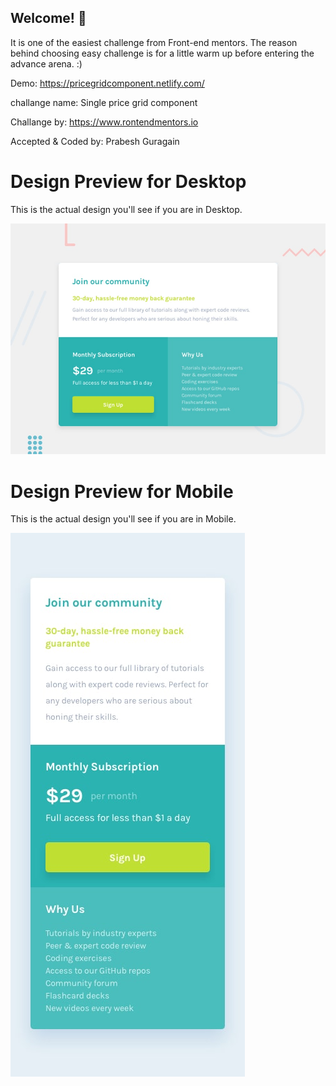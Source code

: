 ## Welcome! 👋

It is one of the easiest challenge from Front-end mentors. The reason behind choosing easy challenge is for a little warm up before entering the advance arena. :)

Demo: https://pricegridcomponent.netlify.com/

challange name: Single price grid component

Challange by: https://www.rontendmentors.io

Accepted & Coded by: Prabesh Guragain

# Design Preview for Desktop

This is the actual design you'll see if you are in Desktop.

![Design preview for the Single Price Grid Component coding challenge](./design/desktop-preview.jpg)

# Design Preview for Mobile

This is the actual design you'll see if you are in Mobile.

![Design preview for the Single Price Grid Component coding challenge](./design/mobile-design.jpg)
